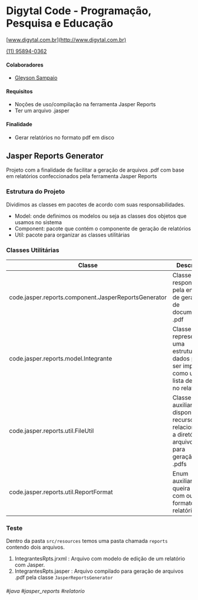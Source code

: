 # Digytal Code - Programação, Pesquisa e Educação
[www.digytal.com.br](http://www.digytal.com.br) 

[(11) 95894-0362](https://api.whatsapp.com/send?phone=5511958940362)


#### Colaboradores
- [Gleyson Sampaio](https://github.com/glysns)

#### Requisitos
- Noções de uso/compilação na ferramenta Jasper Reports
- Ter um arquivo .jasper


#### Finalidade
- Gerar relatórios no formato pdf em disco

## Jasper Reports Generator
Projeto com a finalidade de facilitar a geração de arquivos .pdf com base em relatórios confeccionados pela ferramenta Jasper Reports

### Estrutura do Projeto
Dividimos as classes em pacotes de acordo com suas responsabilidades.
- Model: onde definimos os modelos ou seja as classes dos objetos que usamos no sistema
- Component: pacote que contém o componente de geração de relatórios
- Util: pacote para organizar as classes utilitárias

### Classes Utilitárias

| Classe  | Descrição |
| ------------- | ------------- |
| code.jasper.reports.component.JasperReportsGenerator  | Classe responsável pela engine de geração de documentos .pdf
| code.jasper.reports.model.Integrante  | Classe que representa uma estrutura de dados para ser impressa como uma lista detalhe no relatório
| code.jasper.reports.util.FileUtil  | Classe auxiliar para disponibilizar recursos relacionados a diretórios e arquivos para geração dos .pdfs
| code.jasper.reports.util.ReportFormat  | Enum auxiliar caso queira atuar com outro formato de relatório


### Teste

Dentro da pasta `src/resources` temos uma pasta chamada `reports` contendo dois arquivos.
1. IntegrantesRpts.jrxml  : Arquivo com modelo de edição de um relatório com Jasper.
2. IntegrantesRpts.jasper : Arquivo compilado para geração de arquivos .pdf pela classe `JasperReportsGenerator`




###### #java #jasper_reports #relatorio







